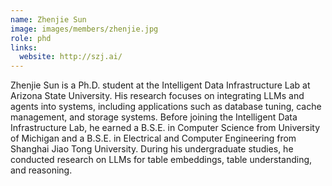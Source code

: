 ```yaml
---
name: Zhenjie Sun
image: images/members/zhenjie.jpg
role: phd
links:
  website: http://szj.ai/
---
```


Zhenjie Sun is a Ph.D. student at the Intelligent Data Infrastructure Lab at Arizona State University. His research focuses on integrating LLMs and agents into systems, including applications such as database tuning, cache management, and storage systems. Before joining the Intelligent Data Infrastructure Lab, he earned a B.S.E. in Computer Science from University of Michigan and a B.S.E. in Electrical and Computer Engineering from Shanghai Jiao Tong University. During his undergraduate studies, he conducted research on LLMs for table embeddings, table understanding, and reasoning.
